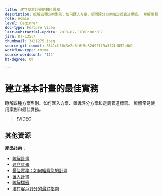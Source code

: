 ```yaml
---
title: 建立基本計畫的最佳實務
description: 瞭解四種方案型別、如何匯入方案、領導評分方案和定義管道標籤。 瞭解常見使用案例和最佳實務。
role: Admin
level: Beginner
doc-type: Feature Video
last-substantial-update: 2023-07-11T00:00:00Z
jira: KT-13567
thumbnail: 3421275.jpeg
source-git-commit: 3541cb30d3e2e3f6f9e82d95179a352fd052e0d1
workflow-type: tm+mt
source-wordcount: '144'
ht-degree: 0%

---
```



# 建立基本計畫的最佳實務

瞭解四種方案型別、如何匯入方案、領導評分方案和定義管道標籤。 瞭解常見使用案例和最佳實務。

>[!VIDEO](https://video.tv.adobe.com/v/3421275/?learn=on)

## 其他資源

**產品指南：**

* [瞭解計畫](https://experienceleague.adobe.com/docs/marketo/using/product-docs/core-marketo-concepts/programs/creating-programs/understanding-programs.html)
* [建立計畫](https://experienceleague.adobe.com/docs/marketo/using/product-docs/core-marketo-concepts/programs/creating-programs/create-a-program.html)
* [最佳實務：如何組織您的計畫](https://experienceleague.adobe.com/docs/marketo/using/product-docs/core-marketo-concepts/programs/working-with-programs/best-practice-how-to-organize-your-programs.html)
* [匯入計畫](https://experienceleague.adobe.com/docs/marketo/using/product-docs/core-marketo-concepts/programs/working-with-programs/import-a-program.html)
* [瞭解標籤](https://experienceleague.adobe.com/docs/marketo/using/product-docs/core-marketo-concepts/programs/working-with-programs/understanding-tags.html)
* [潛在客戶評分的最終指南](https://business.adobe.com/resources/guides/lead-scoring.html)
